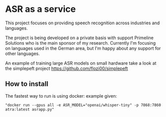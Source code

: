 # ASR as a service

This project focuses on providing speech recognition across industries and languages.

The project is being developed on a private basis with support Primeline Solutions who is the main sponsor of my research.
Currently I'm focusing on languages used in the German area, but I'm happy about any support for other languages.

An example of training large ASR models on small hardware take a look at the simplepeft project https://github.com/flozi00/simplepeft 

## How to install
The fastest way to run is using docker:
example given:

```
"docker run --gpus all -e ASR_MODEL="openai/whisper-tiny" -p 7868:7860  atra:latest asrapp.py"
```